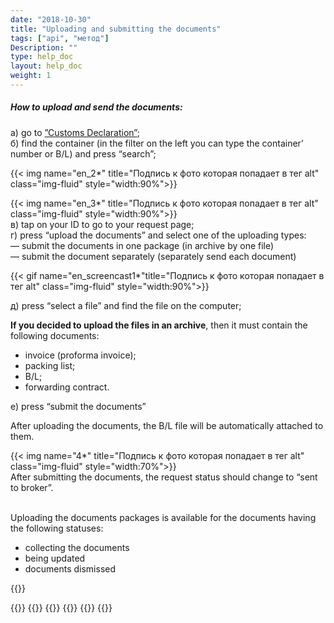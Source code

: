```yaml
---
date: "2018-10-30"
title: "Uploading and submitting the documents"
tags: ["api", "метод"]
Description: ""
type: help_doc
layout: help_doc
weight: 1
---
```


##### How to upload and send the documents: 

а) go to <a href="https://my.fesco.com/customs_declaration" target="_blank">”Customs Declaration”</a>; <br/>
б) find the container (in the filter on the left you can type the container’ number or B/L) and press “search”; <br/>

{{< img name="en_2*" title="Подпись к фото которая попадает в тег alt" class="img-fluid" style="width:90%">}}

{{< img name="en_3*" title="Подпись к фото которая попадает в тег alt" class="img-fluid" style="width:90%">}}
 <br/>
в) tap on your ID to go to your request page;
 <br/>
г) press “upload the documents” and select one of the uploading types: <br/>
— submit the documents in one package (in archive by one file) <br/>
— submit the document separately (separately send each document) <br/>

{{< gif name="en_screencast1*"title="Подпись к фото которая попадает в тег alt" class="img-fluid" style="width:90%">}}

д) press “select a file” and find the file on the computer; <br/>

<div class="pixxett-alert pixxett-alert-icon alert11-light">
  <i class="fa fa-paste"></i><b>If you decided to upload the files in an archive</b>, then it must contain the following documents:
<ul> 
<li> invoice (proforma invoice);
<li> packing list;
<li> B/L;
<li> forwarding contract.</ul>  
</div>

е) press “submit the documents”

After uploading the documents, the B/L file will be automatically attached to them.

{{< img name="4*" title="Подпись к фото которая попадает в тег alt" class="img-fluid" style="width:70%">}}
<br/>
After submitting the documents, the request status should change to “sent to broker”.

<br/>
Uploading the documents packages is available for the documents having the following statuses:

* collecting the documents
* being updated
* documents dismissed 


{{<isHelpful>}}

{{<seeAlso>}}
    {{<seeAlsoItem link="/en/customs_documents/reloading/" text="How to additionally upload documents">}}
    {{<seeAlsoItem link="/en/customs_documents/delete/" text="How to dismiss the documents">}}
    {{<seeAlsoItem link="/en/customs_documents/statuses/" text="Status of the documents">}}
    {{<seeAlsoItem link="/en/customs_documents/history/" text="How to view the history of documents’ package">}}
{{</seeAlso>}}
